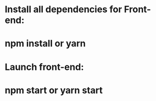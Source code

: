
# Install all dependencies for Front-end:
#  npm install or yarn
#  Launch front-end:

#  npm start or yarn start